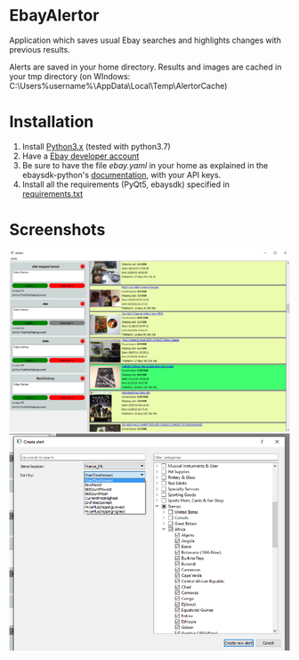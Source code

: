 # EbayAlertor
Application which saves usual Ebay searches and highlights changes with previous results.

Alerts are saved in your home directory.
Results and images are cached in your tmp directory (on WIndows: C:\Users\%username%\AppData\Local\Temp\AlertorCache\)

# Installation

1. Install [Python3.x](https://www.python.org/downloads/) (tested with python3.7)
2. Have a [Ebay developer account](https://go.developer.ebay.com/)
3. Be sure to have the file *ebay.yaml* in your home as explained in the ebaysdk-python's [documentation](https://github.com/timotheus/ebaysdk-python/wiki/YAML-Configuration), with your API keys.
4. Install all the requirements (PyQt5, ebaysdk) specified in [requirements.txt](https://github.com/bourdibay/EbayAlertor/blob/master/requirements.txt)

# Screenshots

![screen1](https://github.com/bourdibay/EbayAlertor/blob/master/Screenshots/Search.png)
![screen2](https://github.com/bourdibay/EbayAlertor/blob/master/Screenshots/CreateAlert.png)
